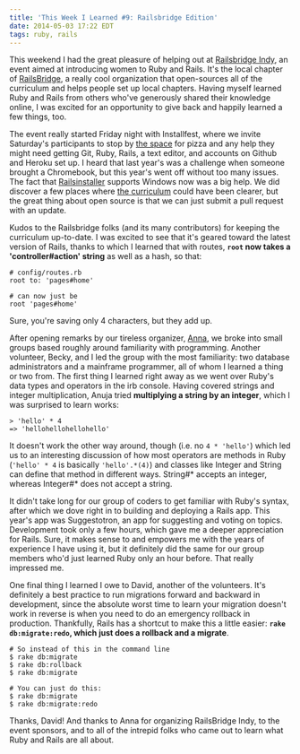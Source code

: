 ```yaml
---
title: 'This Week I Learned #9: Railsbridge Edition'
date: 2014-05-03 17:22 EDT
tags: ruby, rails
---
```


This weekend I had the great pleasure of helping out at [Railsbridge Indy](http://www.railsbridgeindy.org/), an event aimed at introducing women to Ruby and Rails. It's the local chapter of [RailsBridge](http://railsbridge.org/), a really cool organization that open-sources all of the curriculum and helps people set up local chapters. Having myself learned Ruby and Rails from others who've generously shared their knowledge online, I was excited for an opportunity to give back and happily learned a few things, too.

<!--more-->

The event really started Friday night with Installfest, where we invite Saturday's participants to stop by [the space](http://speakeasyindy.com/) for pizza and any help they might need getting Git, Ruby, Rails, a text editor, and accounts on Github and Heroku set up. I heard that last year's was a challenge when someone brought a Chromebook, but this year's went off without too many issues. The fact that [Railsinstaller](http://railsinstaller.org/) supports Windows now was a big help. We did discover a few places where [the curriculum](http://docs.railsbridge.org/installfest/) could have been clearer, but the great thing about open source is that we can just submit a pull request with an update.

Kudos to the Railsbridge folks (and its many contributors) for keeping the curriculum up-to-date. I was excited to see that it's geared toward the latest version of Rails, thanks to which I learned that with routes, **`root` now takes a 'controller#action' string** as well as a hash, so that:

    # config/routes.rb
    root to: 'pages#home'

    # can now just be
    root 'pages#home'

Sure, you're saving only 4 characters, but they add up.

After opening remarks by our tireless organizer, [Anna](https://twitter.com/Annamul), we broke into small groups based roughly around familiarity with programming. Another volunteer, Becky, and I led the group with the most familiarity: two database administrators and a mainframe programmer, all of whom I learned a thing or two from. The first thing I learned right away as we went over Ruby's data types and operators in the irb console. Having covered strings and integer multiplication, Anuja tried **multiplying a string by an integer**, which I was surprised to learn works:

    > 'hello' * 4
    => 'hellohellohellohello'

It doesn't work the other way around, though (i.e. no `4 * 'hello'`) which led us to an interesting discussion of how most operators are methods in Ruby (`'hello' * 4` is basically `'hello'.*(4)`) and classes like Integer and String can define that method in different ways. String#* accepts an integer, whereas Integer#* does not accept a string.

It didn't take long for our group of coders to get familiar with Ruby's syntax, after which we dove right in to building and deploying a Rails app. This year's app was Suggestotron, an app for suggesting and voting on topics. Development took only a few hours, which gave me a deeper appreciation for Rails. Sure, it makes sense to and empowers me with the years of experience I have using it, but it definitely did the same for our group members who'd just learned Ruby only an hour before. That really impressed me.

One final thing I learned I owe to David, another of the volunteers. It's definitely a best practice to run migrations forward and backward in development, since the absolute worst time to learn your migration doesn't work in reverse is when you need to do an emergency rollback in production. Thankfully, Rails has a shortcut to make this a little easier: **`rake db:migrate:redo`, which just does a rollback and a migrate**.

    # So instead of this in the command line
    $ rake db:migrate
    $ rake db:rollback
    $ rake db:migrate

    # You can just do this:
    $ rake db:migrate
    $ rake db:migrate:redo

Thanks, David! And thanks to Anna for organizing RailsBridge Indy, to the event sponsors, and to all of the intrepid folks who came out to learn what Ruby and Rails are all about.

